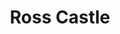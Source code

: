 ---
title: "Ross Castle"
address: " Ross Castle, Rosscahill, Moycullen, Co. Galway"
tel: "+353 (0)91 55 0183"
county: "Galway"
category: "Castles"
type: "Content"
lat: "53.33758544921875"
lng: "-9.18077278137207"
---